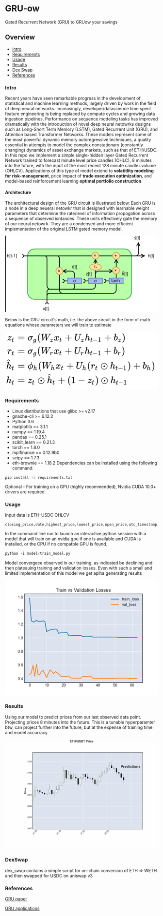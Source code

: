 # GRU-ow
Gated Recurrent Network (GRU) to GRUow your savings

## Overview
  * [Intro](#intro)
  * [Requirements](#requirements)
  * [Usage](#usage)
  * [Results](#results)
  * [Dex Swap](#dexswap)
  * [References](#references)


### Intro
Recent years have seen remarkable progress in the development of statistical and machine learning methods, largely driven by work in the field of deep neural networks. Increasingly, developer/datascience time spent feature engineering is being replaced by compute cycles and growing data ingestion pipelines. Performance on sequence modeling tasks has improved dramatically with the introduction of novel deep neural netowrks designs such as Long-Short Term Memory (LSTM), Gated Recurrent Unit (GRU), and Attention based Transformer Networks. These models represent some of the most powerful dynamic memory autoregressive techniques, a quality essential in attempts to model the complex nonstationary (constantly changing) dynamics of asset exchange markets, such as that of ETH/USDC. In this repo we implement a simple single-hidden layer Gated Recurrent Network trained to forecast minute level price candles (OHLC), 8 minutes into the future, with the input of the most recent 128 minute candle+volume (OHLCV). Applications of this type of model extend to **volatitlity modeling for risk-management**, price impact of **trade execution optimization**, and model-based reinforcement learning **optimal portfolio construction**.


#### Architecture
The architectural design of the GRU circuit is illustrated below. Each GRU is a node in a deep neueral netowkr that is designed with learnable weight parameters that determine the rate/level of information propogation across a sequence of observed isntances. These units effectively gate the memory of our neural netowrk. They are a condensed and more efficient implementation of the original LSTM gated memory model.

![gru_circuit](images/GRU_circuit.png)

Below is the GRU circuit's math, i.e. the above circuit in the form of math equations whose parameters we will train to estimate

![gur_maths](images/gru_maths.png)


### Requirements
  * Linux distributions that use glibc >= v2.17
  * gnache-cli >= 6.12.2
  * Python 3.6
  * matplotlib == 3.1.1
  * numpy == 1.19.4
  * pandas == 0.25.1
  * scikit_learn == 0.21.3
  * torch == 1.8.0
  * mplfinance == 0.12.9b0
  * scipy == 1.7.3
  * eth-brownie == 1.18.2
Dependencies can be installed using the following command:
```
pip install -r requirements.txt
```
Optional - For training on a GPU (highly recommended), Nvidia CUDA 10.0+ drivers are required

### Usage

Input data is ETH-USDC OHLCV

```
closing_price,date,highest_price,lowest_price,open_price,utc_timestamp,volume
```

In the command line run to launch an interactive python session with a model that will train on an nvidia gpu if one is available and CUDA is installed, or the CPU if no compatble GPU is found.

```python
python -i model/train_model.py
```

Model convergece observed in our training, as indicated be declining and then plateauing training and validation losses. Even with such a small and limited implementation of this model we get aplha generating results

![traing_loss](images/train_loss.png)


### Results

Using our model to predict prices from our last observed data point. Projecting prices 8 minutes into the future. This is a tunable hyperparamter btw, can project further into the future, but at the expense of training time and model accurracy. 


![predicitons_gif](images/animated_graph2.gif)




### DexSwap

dex_swap contains a simple script for on-chain conversion of ETH => WETH and then swapped for USDC on uniswap v3


### References

[GRU paper](https://arxiv.org/pdf/1412.3555.pdf)

[GRU applications](https://arxiv.org/pdf/1906.01005.pdf)
